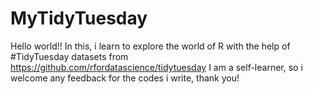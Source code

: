 # MyTidyTuesday
Hello world!! 
In this, i learn to explore the world of R with the help of #TidyTuesday datasets from https://github.com/rfordatascience/tidytuesday
I am a self-learner, so i welcome any feedback for the codes i write, thank you!
